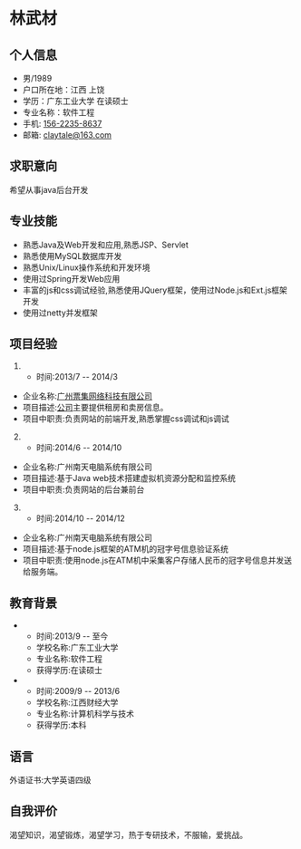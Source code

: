 林武材
=============
个人信息
-----------
- 男/1989
- 户口所在地：江西 上饶
- 学历：广东工业大学 在读硕士
- 专业名称：软件工程
- 手机: [156-2235-8637](tel://610-590-4484)
- 邮箱: <claytale@163.com>

求职意向
-----------
希望从事java后台开发

专业技能
-----------
- 熟悉Java及Web开发和应用,熟悉JSP、Servlet
- 熟悉使用MySQL数据库开发
- 熟悉Unix/Linux操作系统和开发环境
- 使用过Spring开发Web应用
- 丰富的js和css调试经验,熟悉使用JQuery框架，使用过Node.js和Ext.js框架开发
- 使用过netty并发框架



项目经验
-----------
1. - 时间:2013/7 -- 2014/3
  - 企业名称:[广州票集网络科技有限公司](https://www.cityspade.com/)
  - 项目描述:[公司](https://www.cityspade.com/)主要提供租房和卖房信息。
  - 项目中职责:负责网站的前端开发,熟悉掌握css调试和js调试


2. - 时间:2014/6 -- 2014/10
  - 企业名称:广州南天电脑系统有限公司
  - 项目描述:基于Java web技术搭建虚拟机资源分配和监控系统
  - 项目中职责:负责网站的后台兼前台



3.  - 时间:2014/10 -- 2014/12
  - 企业名称:广州南天电脑系统有限公司
  - 项目描述:基于node.js框架的ATM机的冠字号信息验证系统
  - 项目中职责:使用node.js在ATM机中采集客户存储人民币的冠字号信息并发送给服务端。


教育背景
-----------
* 
  - 时间:2013/9 -- 至今
  - 学校名称:广东工业大学
  - 专业名称:软件工程
  - 获得学历:在读硕士
* 
  - 时间:2009/9 -- 2013/6
  - 学校名称:江西财经大学
  - 专业名称:计算机科学与技术
  - 获得学历:本科

语言
-----------
外语证书:大学英语四级

自我评价
-----------
渴望知识，渴望锻炼，渴望学习，热于专研技术，不服输，爱挑战。

